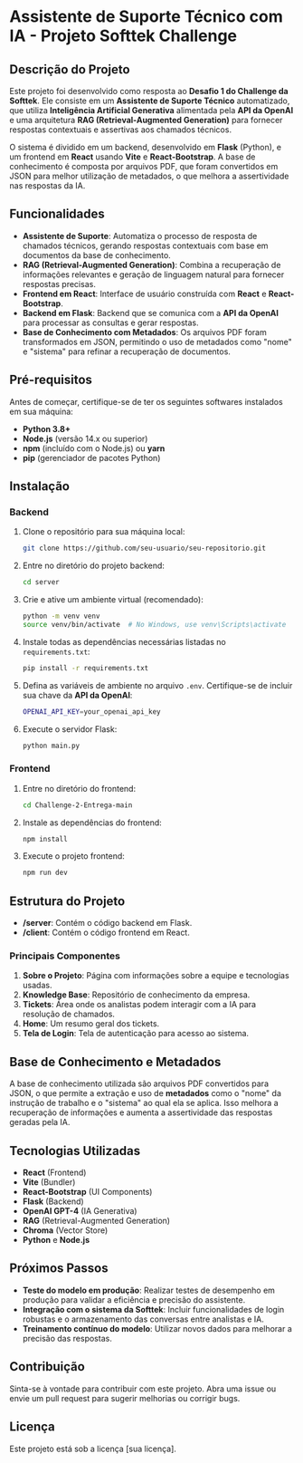 # Assistente de Suporte Técnico com IA - Projeto Softtek Challenge

## Descrição do Projeto

Este projeto foi desenvolvido como resposta ao **Desafio 1 do Challenge da Softtek**. Ele consiste em um **Assistente de Suporte Técnico** automatizado, que utiliza **Inteligência Artificial Generativa** alimentada pela **API da OpenAI** e uma arquitetura **RAG (Retrieval-Augmented Generation)** para fornecer respostas contextuais e assertivas aos chamados técnicos.

O sistema é dividido em um backend, desenvolvido em **Flask** (Python), e um frontend em **React** usando **Vite** e **React-Bootstrap**. A base de conhecimento é composta por arquivos PDF, que foram convertidos em JSON para melhor utilização de metadados, o que melhora a assertividade nas respostas da IA.

## Funcionalidades

- **Assistente de Suporte**: Automatiza o processo de resposta de chamados técnicos, gerando respostas contextuais com base em documentos da base de conhecimento.
- **RAG (Retrieval-Augmented Generation)**: Combina a recuperação de informações relevantes e geração de linguagem natural para fornecer respostas precisas.
- **Frontend em React**: Interface de usuário construída com **React** e **React-Bootstrap**.
- **Backend em Flask**: Backend que se comunica com a **API da OpenAI** para processar as consultas e gerar respostas.
- **Base de Conhecimento com Metadados**: Os arquivos PDF foram transformados em JSON, permitindo o uso de metadados como "nome" e "sistema" para refinar a recuperação de documentos.

## Pré-requisitos

Antes de começar, certifique-se de ter os seguintes softwares instalados em sua máquina:

- **Python 3.8+**
- **Node.js** (versão 14.x ou superior)
- **npm** (incluído com o Node.js) ou **yarn**
- **pip** (gerenciador de pacotes Python)

## Instalação

### Backend

1. Clone o repositório para sua máquina local:

    ```bash
    git clone https://github.com/seu-usuario/seu-repositorio.git
    ```

2. Entre no diretório do projeto backend:

    ```bash
    cd server
    ```

3. Crie e ative um ambiente virtual (recomendado):

    ```bash
    python -m venv venv
    source venv/bin/activate  # No Windows, use venv\Scripts\activate
    ```

4. Instale todas as dependências necessárias listadas no `requirements.txt`:

    ```bash
    pip install -r requirements.txt
    ```

5. Defina as variáveis de ambiente no arquivo `.env`. Certifique-se de incluir sua chave da **API da OpenAI**:

    ```bash
    OPENAI_API_KEY=your_openai_api_key
    ```

6. Execute o servidor Flask:

    ```bash
    python main.py
    ```

### Frontend

1. Entre no diretório do frontend:

    ```bash
    cd Challenge-2-Entrega-main
    ```

2. Instale as dependências do frontend:

    ```bash
    npm install
    ```

3. Execute o projeto frontend:

    ```bash
    npm run dev
    ```

## Estrutura do Projeto

- **/server**: Contém o código backend em Flask.
- **/client**: Contém o código frontend em React.

### Principais Componentes

1. **Sobre o Projeto**: Página com informações sobre a equipe e tecnologias usadas.
2. **Knowledge Base**: Repositório de conhecimento da empresa.
3. **Tickets**: Área onde os analistas podem interagir com a IA para resolução de chamados.
4. **Home**: Um resumo geral dos tickets.
5. **Tela de Login**: Tela de autenticação para acesso ao sistema.

## Base de Conhecimento e Metadados

A base de conhecimento utilizada são arquivos PDF convertidos para JSON, o que permite a extração e uso de **metadados** como o "nome" da instrução de trabalho e o "sistema" ao qual ela se aplica. Isso melhora a recuperação de informações e aumenta a assertividade das respostas geradas pela IA.

## Tecnologias Utilizadas

- **React** (Frontend)
- **Vite** (Bundler)
- **React-Bootstrap** (UI Components)
- **Flask** (Backend)
- **OpenAI GPT-4** (IA Generativa)
- **RAG** (Retrieval-Augmented Generation)
- **Chroma** (Vector Store)
- **Python** e **Node.js**

## Próximos Passos

- **Teste do modelo em produção**: Realizar testes de desempenho em produção para validar a eficiência e precisão do assistente.
- **Integração com o sistema da Softtek**: Incluir funcionalidades de login robustas e o armazenamento das conversas entre analistas e IA.
- **Treinamento contínuo do modelo**: Utilizar novos dados para melhorar a precisão das respostas.

## Contribuição

Sinta-se à vontade para contribuir com este projeto. Abra uma issue ou envie um pull request para sugerir melhorias ou corrigir bugs.

## Licença

Este projeto está sob a licença [sua licença].

